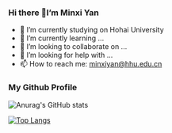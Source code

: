 ### Hi there 👋I’m Minxi Yan

- 🔭 I’m currently studying on Hohai University
- 🌱 I’m currently learning ...
- 👯 I’m looking to collaborate on ...
- 🤔 I’m looking for help with ...
- 📫 How to reach me: minxiyan@hhu.edu.cn

### My Github Profile
![Anurag's GitHub stats](https://github-readme-stats.vercel.app/api?username=Yan0613&show_icons=true)  

[![Top Langs](https://github-readme-stats.vercel.app/api/top-langs/?username=Yan0613&layout=compact)](https://github.com/Yan0613/github-readme-stats)
